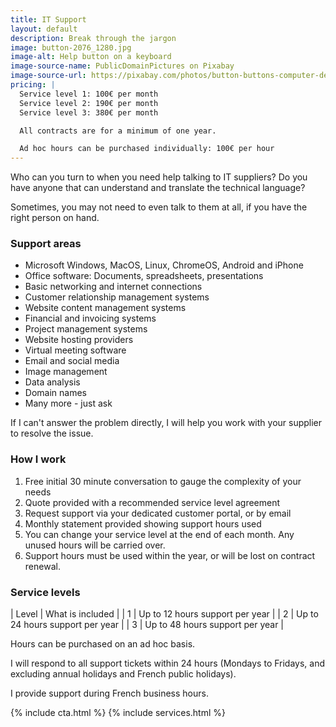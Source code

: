 ```yaml
---
title: IT Support
layout: default
description: Break through the jargon
image: button-2076_1280.jpg
image-alt: Help button on a keyboard
image-source-name: PublicDomainPictures on Pixabay
image-source-url: https://pixabay.com/photos/button-buttons-computer-design-key-2076/
pricing: |
  Service level 1: 100€ per month 
  Service level 2: 190€ per month
  Service level 3: 380€ per month

  All contracts are for a minimum of one year.

  Ad hoc hours can be purchased individually: 100€ per hour
---
```

Who can you turn to when you need help talking to IT suppliers? Do you have anyone that can understand and translate the technical language?

Sometimes, you may not need to even talk to them at all, if you have the right person on hand.

### Support areas

- Microsoft Windows, MacOS, Linux, ChromeOS, Android and iPhone
- Office software: Documents, spreadsheets, presentations
- Basic networking and internet connections
- Customer relationship management systems
- Website content management systems
- Financial and invoicing systems
- Project management systems
- Website hosting providers
- Virtual meeting software
- Email and social media
- Image management
- Data analysis
- Domain names
- Many more - just ask

If I can't answer the problem directly, I will help you work with your supplier to resolve the issue.


### How I work

1. Free initial 30 minute conversation to gauge the complexity of your needs
2. Quote provided with a recommended service level agreement
3. Request support via your dedicated customer portal, or by email
3. Monthly statement provided showing support hours used
4. You can change your service level at the end of each month. Any unused hours will be carried over.
5. Support hours must be used within the year, or will be lost on contract renewal.

### Service levels

| Level | What is included |
| 1 | Up to 12 hours support per year |
| 2 | Up to 24 hours support per year |
| 3 | Up to 48 hours support per year |

Hours can be purchased on an ad hoc basis.

I will respond to all support tickets within 24 hours (Mondays to Fridays, and excluding annual holidays and French public holidays).

I provide support during French business hours.

{% include cta.html %}
{% include services.html %}
